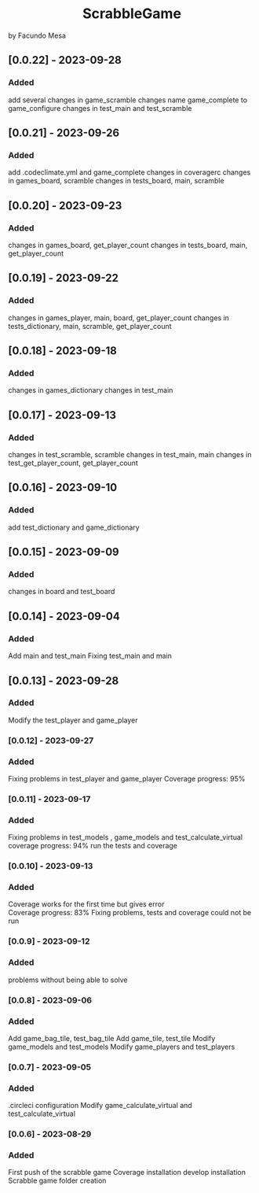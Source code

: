 <h1 align="center"> ScrabbleGame </h1>
by Facundo Mesa

## [0.0.22] - 2023-09-28
### Added

add several 
changes in game_scramble
changes name game_complete to game_configure
changes in test_main and test_scramble

## [0.0.21] - 2023-09-26
### Added

add .codeclimate.yml and game_complete
changes in coveragerc
changes in games_board, scramble
changes in tests_board, main, scramble

## [0.0.20] - 2023-09-23
### Added

changes in games_board, get_player_count
changes in tests_board, main, get_player_count

## [0.0.19] - 2023-09-22
### Added

changes in games_player, main, board, get_player_count
changes in tests_dictionary, main, scramble, get_player_count

## [0.0.18] - 2023-09-18
### Added

changes in games_dictionary
changes in test_main

## [0.0.17] - 2023-09-13
### Added

changes in test_scramble, scramble 
changes in test_main, main 
changes in test_get_player_count, get_player_count

## [0.0.16] - 2023-09-10
### Added

add test_dictionary and game_dictionary

## [0.0.15] - 2023-09-09
### Added

changes in board and test_board

## [0.0.14] - 2023-09-04
### Added

Add main and test_main
Fixing test_main and main 


## [0.0.13] - 2023-09-28
### Added

Modify the test_player and game_player

### [0.0.12] - 2023-09-27
### Added

Fixing problems in test_player and game_player
Coverage progress: 95%

### [0.0.11] - 2023-09-17
### Added

Fixing problems in test_models , game_models and test_calculate_virtual
coverage progress: 94%
run the tests and coverage

### [0.0.10] - 2023-09-13   
### Added

Coverage works for the first time but gives error   
Coverage progress: 83%
Fixing problems, tests and coverage could not be run 

### [0.0.9] - 2023-09-12
### Added

problems without being able to solve 

### [0.0.8] - 2023-09-06
### Added

Add game_bag_tile, test_bag_tile 
Add game_tile, test_tile 
Modify game_models and test_models
Modify game_players and test_players

### [0.0.7] - 2023-09-05
### Added

.circleci configuration
Modify game_calculate_virtual and test_calculate_virtual

### [0.0.6] - 2023-08-29
### Added

First push of the scrabble game
Coverage installation 
develop installation
Scrabble game folder creation
